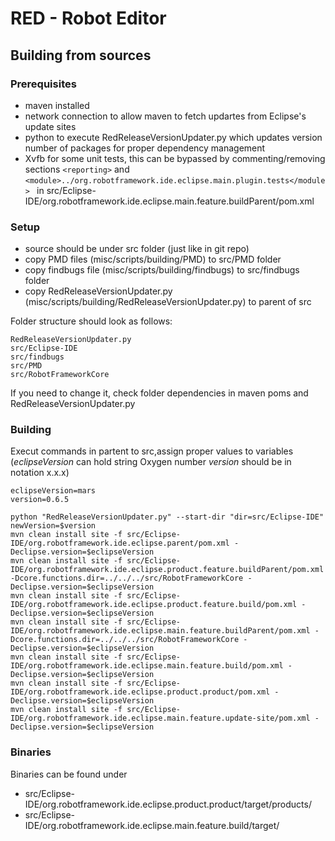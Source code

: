 # RED - Robot Editor
## Building from sources

### Prerequisites
- maven installed
- network connection to allow maven to fetch updartes from Eclipse's update sites
- python to execute RedReleaseVersionUpdater.py which updates version number of packages for proper dependency management
- Xvfb for some unit tests, this can be bypassed by commenting/removing sections ```<reporting>``` and ```<module>../org.robotframework.ide.eclipse.main.plugin.tests</module> ``` in src/Eclipse-IDE/org.robotframework.ide.eclipse.main.feature.buildParent/pom.xml 

### Setup
- source should be under src folder (just like in git repo)
- copy PMD files (misc/scripts/building/PMD) to src/PMD folder
- copy findbugs file (misc/scripts/building/findbugs) to src/findbugs folder
- copy RedReleaseVersionUpdater.py (misc/scripts/building/RedReleaseVersionUpdater.py) to parent of src 

Folder structure should look as follows:
```
RedReleaseVersionUpdater.py
src/Eclipse-IDE
src/findbugs
src/PMD
src/RobotFrameworkCore
```
If you need to change it, check folder dependencies in maven poms and RedReleaseVersionUpdater.py

### Building
Execut commands in partent to src,assign proper values to variables (*eclipseVersion* can hold string Oxygen number *version* should be in notation x.x.x)  

```
eclipseVersion=mars
version=0.6.5

python "RedReleaseVersionUpdater.py" --start-dir "dir=src/Eclipse-IDE" newVersion=$version
mvn clean install site -f src/Eclipse-IDE/org.robotframework.ide.eclipse.parent/pom.xml -Declipse.version=$eclipseVersion
mvn clean install site -f src/Eclipse-IDE/org.robotframework.ide.eclipse.product.feature.buildParent/pom.xml -Dcore.functions.dir=../../../src/RobotFrameworkCore -Declipse.version=$eclipseVersion
mvn clean install site -f src/Eclipse-IDE/org.robotframework.ide.eclipse.product.feature.build/pom.xml -Declipse.version=$eclipseVersion
mvn clean install site -f src/Eclipse-IDE/org.robotframework.ide.eclipse.main.feature.buildParent/pom.xml -Dcore.functions.dir=../../../src/RobotFrameworkCore -Declipse.version=$eclipseVersion
mvn clean install site -f src/Eclipse-IDE/org.robotframework.ide.eclipse.main.feature.build/pom.xml -Declipse.version=$eclipseVersion
mvn clean install site -f src/Eclipse-IDE/org.robotframework.ide.eclipse.product.product/pom.xml -Declipse.version=$eclipseVersion
mvn clean install site -f src/Eclipse-IDE/org.robotframework.ide.eclipse.main.feature.update-site/pom.xml -Declipse.version=$eclipseVersion
```


### Binaries
Binaries can be found under
-  src/Eclipse-IDE/org.robotframework.ide.eclipse.product.product/target/products/
-  src/Eclipse-IDE/org.robotframework.ide.eclipse.main.feature.build/target/

